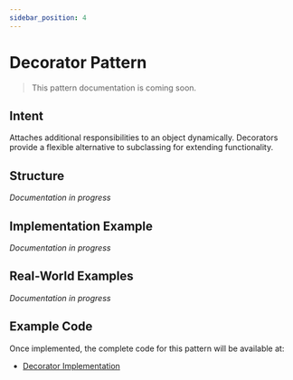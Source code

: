 ```yaml
---
sidebar_position: 4
---
```


# Decorator Pattern

> This pattern documentation is coming soon.

## Intent
Attaches additional responsibilities to an object dynamically. Decorators provide a flexible alternative to subclassing for extending functionality.

## Structure
*Documentation in progress*

## Implementation Example
*Documentation in progress*

## Real-World Examples
*Documentation in progress*

## Example Code
Once implemented, the complete code for this pattern will be available at:
- [Decorator Implementation](https://github.com/nadunys/ts-gang-of-four/tree/main/src/structural/decorator)

